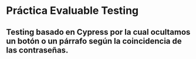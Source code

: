 # Práctica Evaluable Testing

## Testing basado en Cypress por la cual ocultamos un botón o un párrafo según la coincidencia de las contraseñas.
